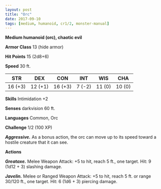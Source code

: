 ```yaml
---
layout: post
title: "Orc"
date: 2017-09-10
tags: [medium, humanoid, cr1/2, monster-manual]
---
```


**Medium humanoid (orc), chaotic evil**

**Armor Class** 13 (hide armor)

**Hit Points** 15 (2d8+6)

**Speed** 30 ft.

|   STR   |   DEX   |   CON   |   INT   |   WIS   |   CHA   |
|:-----:|:-----:|:-----:|:-----:|:-----:|:-----:|
| 16 (+3) | 12 (+1) | 16 (+3) | 7 (-2) | 11 (0) | 10 (0) |

**Skills** Intimidation +2

**Senses** darkvision 60 ft.

**Languages** Common, Orc

**Challenge** 1/2 (100 XP)

***Aggressive.*** As a bonus action, the orc can move up to its speed toward a hostile creature that it can see.

**Actions**

***Greataxe.*** Melee Weapon Attack: +5 to hit, reach 5 ft., one target. Hit: 9 (1d12 + 3) slashing damage.

***Javelin.*** Melee or Ranged Weapon Attack: +5 to hit, reach 5 ft. or range 30/120 ft., one target. Hit: 6 (1d6 + 3) piercing damage.

